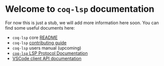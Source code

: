 # Welcome to `coq-lsp` documentation

For now this is just a stub, we will add more information here
soon. You can find some useful documents here:

- `coq-lsp` core [README](../../README.md)
- `coq-lsp` [contributing guide](../../CONTRIBUTING.md)
- `coq-lsp` users manual (upcoming)
- [`coq-lsp` LSP Protocol Documentation](./PROTOCOL.md)
- [VSCode client API documentation](./VSCODE_API.md)
